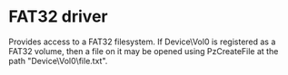 # FAT32 driver
Provides access to a FAT32 filesystem.
If Device\Vol0 is registered as a FAT32 volume, then a file on it may be opened using PzCreateFile at the path "Device\Vol0\file.txt".